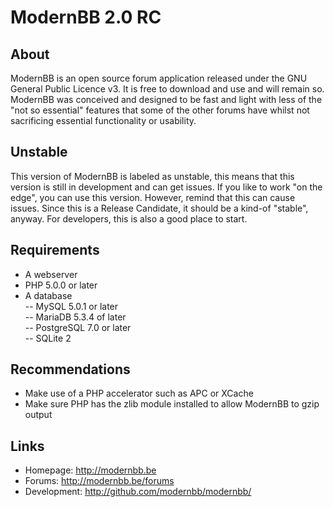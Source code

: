 ModernBB 2.0 RC
===============

## About
ModernBB is an open source forum application released under the GNU General Public Licence v3. It is free to download and use and will remain so. ModernBB was conceived and designed to be fast and light with less of the "not so essential" features that some of the other forums have whilst not sacrificing essential functionality or usability.

## Unstable
This version of ModernBB is labeled as unstable, this means that this version is still in development and can get issues. If you like to work "on the edge", you can use this version. However, remind that this can cause issues. Since this is a Release Candidate, it should be a kind-of "stable", anyway. For developers, this is also a good place to start.

## Requirements
 - A webserver
 - PHP 5.0.0 or later
 - A database <br />
 -- MySQL 5.0.1 or later <br />
 -- MariaDB 5.3.4 of later <br />
 -- PostgreSQL 7.0 or later <br />
 -- SQLite 2

## Recommendations
 - Make use of a PHP accelerator such as APC or XCache
 - Make sure PHP has the zlib module installed to allow ModernBB to gzip output

## Links
 - Homepage: http://modernbb.be
 - Forums: http://modernbb.be/forums
 - Development: http://github.com/modernbb/modernbb/
